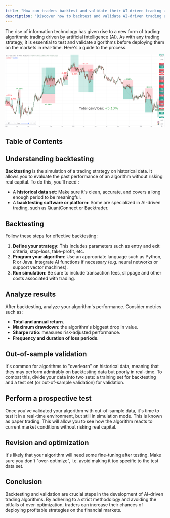 ```yaml
---
title: "How can traders backtest and validate their AI-driven trading algorithms?"
description: "Discover how to backtest and validate AI-driven trading algorithms using historical data and simulation methods. Learn essential steps, metrics, and pitfalls in creating profitable strategies for equities, cryptocurrencies, commodities, currencies, bonds, and options. Explore resources to improve your quant trading skills."
---
```




The rise of information technology has given rise to a new form of trading: algorithmic trading driven by artificial intelligence (AI). As with any trading strategy, it is essential to test and validate algorithms before deploying them on the markets in real-time. Here's a guide to the process.

![1](images/1.png)


## Table of Contents

## Understanding backtesting

**Backtesting** is the simulation of a trading strategy on historical data. It allows you to evaluate the past performance of an algorithm without risking real capital. To do this, you'll need :

- A **historical data set**: Make sure it's clean, accurate, and covers a long enough period to be meaningful.
- A **backtesting software or platform**: Some are specialized in AI-driven trading, such as QuantConnect or Backtrader.

## Backtesting

Follow these steps for effective backtesting:

1. **Define your strategy**: This includes parameters such as entry and exit criteria, stop-loss, take-profit, etc.
2. **Program your algorithm**: Use an appropriate language such as Python, R or Java. Integrate AI functions if necessary (e.g. neural networks or support vector machines).
3. **Run simulation**: Be sure to include transaction fees, slippage and other costs associated with trading.

## Analyze results

After backtesting, analyze your algorithm's performance. Consider metrics such as:

- **Total and annual return**.
- **Maximum drawdown**: the algorithm's biggest drop in value.
- **Sharpe ratio**: measures risk-adjusted performance.
- **Frequency and duration of loss periods**.

## Out-of-sample validation

It's common for algorithms to "overlearn" on historical data, meaning that they may perform admirably on backtesting data but poorly in real-time. To combat this, divide your data into two sets: a training set for backtesting and a test set (or out-of-sample validation) for validation.

## Perform a prospective test

Once you've validated your algorithm with out-of-sample data, it's time to test it in a real-time environment, but still in simulation mode. This is known as paper trading. This will allow you to see how the algorithm reacts to current market conditions without risking real capital.

## Revision and optimization

It's likely that your algorithm will need some fine-tuning after testing. Make sure you don't "over-optimize", i.e. avoid making it too specific to the test data set.

## Conclusion

Backtesting and validation are crucial steps in the development of AI-driven trading algorithms. By adhering to a strict methodology and avoiding the pitfalls of over-optimization, traders can increase their chances of deploying profitable strategies on the financial markets.
